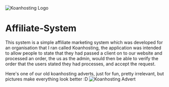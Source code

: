 <img src="http://www.koansystems.co.uk/img/koanhosting/hugelogo.png" title="Koanhosting Logo" alt="Koanhosting Logo" />

Affiliate-System
================

This system is a simple affiliate marketing system which was developed for an organisation that I ran called Koanhosting, the application was intended to allow people to state that they had passed a client on to our website and processed an order, the us as the admin, would then be able to verify the order that the users stated they had processes, and accept the request.

Here's one of our old koanhosting adverts, just for fun, pretty irrelevant, but pictures make everything look better :D
<img src="http://www.koansystems.co.uk/img/koanhosting/koanhostingadvert.png" title="Koanhosting Advert" alt="Koanhosting Advert" />
